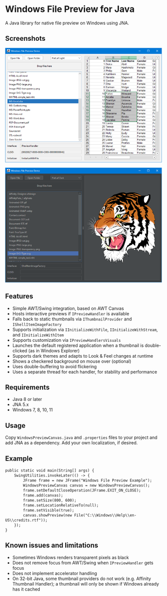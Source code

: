 # Windows File Preview for Java

A Java library for native file preview on Windows using JNA.

## Screenshots

![Screenshot Light](images/screenshot-light.png)
	 
![Screenshot Dark](images/screenshot-dark.png)

## Features

- Simple AWT/Swing integration, based on AWT Canvas
- Hosts interactive previews if `IPreviewHandler` is available
- Falls back to static thumbnails via `IThumbnailProvider` and `IShellItemImageFactory`
- Supports initialization via `IInitializeWithFile`, `IInitializeWithStream`, and `IInitializeWithItem`
- Supports customization via `IPreviewHandlersVisuals`
- Launches the default registered application when a thumbnail is double-clicked (as in Windows Explorer)
- Supports dark themes and adapts to Look & Feel changes at runtime
- Shows a checkered background on mouse over (optional)
- Uses double-buffering to avoid flickering
- Uses a separate thread for each handler, for stability and performance

## Requirements

- Java 8 or later
- JNA 5.x
- Windows 7, 8, 10, 11

## Usage

Copy `WindowsPreviewCanvas.java` and `.properties` files to your project and add JNA as a dependency. Add your own localization, if desired.

## Example

	public static void main(String[] args) {
		SwingUtilities.invokeLater(() -> {
			JFrame frame = new JFrame("Windows File Preview Example");
			WindowsPreviewCanvas canvas = new WindowsPreviewCanvas();
			frame.setDefaultCloseOperation(JFrame.EXIT_ON_CLOSE);
			frame.add(canvas);
			frame.setSize(800, 600);
			frame.setLocationRelativeTo(null);
			frame.setVisible(true);
			canvas.showPreview(new File("C:\\Windows\\Help\\en-US\\credits.rtf"));
		});
	}



## Known issues and limitations

- Sometimes Windows renders transparent pixels as black
- Does not remove focus from AWT/Swing when `IPreviewHandler` gets focus
- Does not implement accelerator handling
- On 32-bit Java, some thumbnail providers do not work (e.g. Affinity Thumbnail Handler);
  a thumbnail will only be shown if Windows already has it cached
